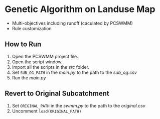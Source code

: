 # Genetic Algorithm on Landuse Map
* Multi-objectives including runoff (caculated by PCSWMM)
* Rule customization

## How to Run
1. Open the PCSWMM project file.
2. Open the script window.
3. Import all the scripts in the *src* folder.
4. Set `SUB_OG_PATH` in the *main.py* to the path to the *sub_og.csv*
5. Run the *main.py*

## Revert to Original Subcatchment
1. Set `ORIGINAL_PATH` in the *swmm.py* to the path to the *original.csv*
2. Uncomment `load(ORIGINAL_PATH)`